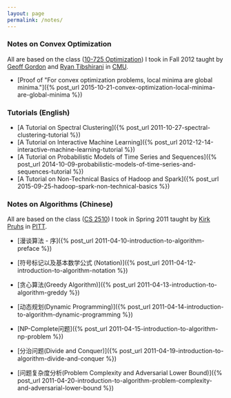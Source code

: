 ```yaml
---
layout: page
permalink: /notes/
---
```


### Notes on Convex Optimization

All are based on the class ([10-725 Optimization](http://www.cs.cmu.edu/~ggordon/10725-F12/)) I took in Fall 2012 taught by [Geoff Gordon](http://www.cs.cmu.edu/~ggordon) and [Ryan Tibshirani](http://www.stat.cmu.edu/~ryantibs/) in [CMU](http://www.cmu.edu).

* [Proof of "For convex optimization problems, local minima are global minima."]({% post_url 2015-10-21-convex-optimization-local-minima-are-global-minima %})

### Tutorials (English)

* [A Tutorial on Spectral Clustering]({% post_url 2011-10-27-spectral-clustering-tutorial %})
* [A Tutorial on Interactive Machine Learning]({% post_url 2012-12-14-interactive-machine-learning-tutorial %})
* [A Tutorial on Probabilistic Models of Time Series and Sequences]({% post_url 2014-10-09-probabilistic-models-of-time-series-and-sequences-tutorial %})
* [A Tutorial on Non-Technical Basics of Hadoop and Spark]({% post_url 2015-09-25-hadoop-spark-non-technical-basics %})

### Notes on Algorithms (Chinese) 

All are based on the class ([CS 2510](http://people.cs.pitt.edu/~kirk/cs2150/)) I took in Spring 2011 taught by [Kirk Pruhs](http://people.cs.pitt.edu/~kirk/) in [PITT](http://www.pitt.edu).

* [漫谈算法 - 序]({% post_url 2011-04-10-introduction-to-algorithm-preface %})

* [符号标记以及基本数学公式 (Notation)]({% post_url 2011-04-12-introduction-to-algorithm-notation %})

* [贪心算法(Greedy Algorithm)]({% post_url 2011-04-13-introduction-to-algorithm-greddy %})

* [动态规划(Dynamic Programming)]({% post_url 2011-04-14-introduction-to-algorithm-dynamic-programming %})

* [NP-Complete问题]({% post_url 2011-04-15-introduction-to-algorithm-np-problem %})

* [分治问题(Divide and Conquer)]({% post_url 2011-04-19-introduction-to-algorithm-divide-and-conquer %})

* [问题复杂度分析(Problem Complexity and Adversarial Lower Bound)]({% post_url 2011-04-20-introduction-to-algorithm-problem-complexity-and-adversarial-lower-bound %})





